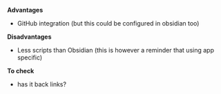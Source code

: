 **Advantages**
- GitHub integration (but this could be configured in obsidian too)

**Disadvantages**
- Less scripts than Obsidian (this is however a reminder that using app specific)

**To check**
- has it back links?
